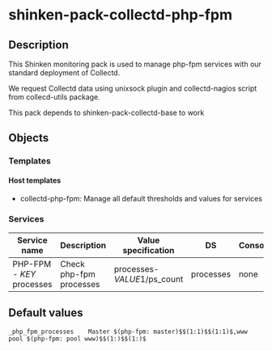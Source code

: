 # shinken-pack-collectd-php-fpm

## Description

This Shinken monitoring pack is used to manage php-fpm services with our
standard deployment of Collectd.

We request Collectd data using unixsock plugin and collectd-nagios script from
collecd-utils package.

This pack depends to shinken-pack-collectd-base to work

## Objects

### Templates

#### Host templates

* collectd-php-fpm: Manage all default thresholds and values for services

### Services

| Service name              | Description             | Value specification                            | DS        | Consolidation | Warning variable | Critical variable | Duplicate_foreach variable |
|---------------------------|-------------------------|------------------------------------------------|-----------|---------------|------------------|-------------------|----------------------------|
| PHP-FPM - $KEY$ processes | Check php-fpm processes | processes-$VALUE1$/ps_count                    | processes | none          | $VALUE2$         | $VALUE3$          | _php_fpm_processes         |

## Default values

    _php_fpm_processes    Master $(php-fpm: master)$$(1:1)$$(1:1)$,www pool $(php-fpm: pool www)$$(1:)$$(1:)$
